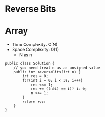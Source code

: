 # Reverse Bits

# Array

- Time Complexity: O(N)
- Space Complexity: O(1)
  - N as n

```
public class Solution {
    // you need treat n as an unsigned value
    public int reverseBits(int n) {
        int res = 0;
        for(int i = 0; i < 32; i++){
            res <<= 1;
            res += ((n&1) == 1)? 1: 0;
            n >>= 1;
        }
        return res;
    }
}
```
